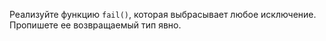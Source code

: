
Реализуйте функцию `fail()`, которая выбрасывает любое исключение. Пропишете ее возвращаемый тип явно.
